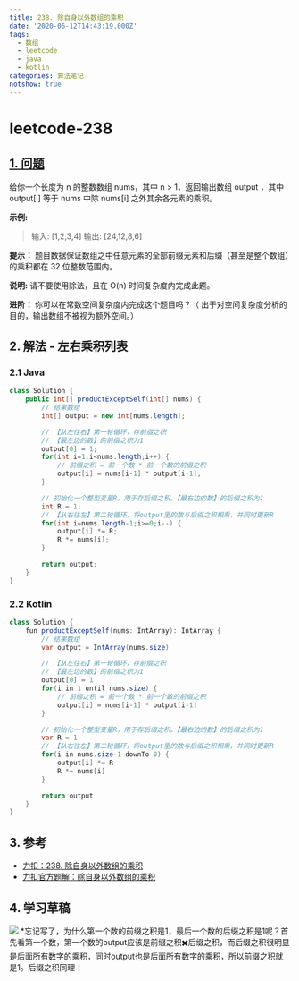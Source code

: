 ```yaml
---
title: 238. 除自身以外数组的乘积
date: '2020-06-12T14:43:19.000Z'
tags:
  - 数组
  - leetcode
  - java
  - kotlin
categories: 算法笔记
notshow: true
---
```


# leetcode-238

## [1. 问题](https://leetcode-cn.com/problems/product-of-array-except-self/)

给你一个长度为 n 的整数数组 nums，其中 n &gt; 1，返回输出数组 output ，其中 output\[i\] 等于 nums 中除 nums\[i\] 之外其余各元素的乘积。

**示例:**

> 输入: \[1,2,3,4\] 输出: \[24,12,8,6\]

**提示：** 题目数据保证数组之中任意元素的全部前缀元素和后缀（甚至是整个数组）的乘积都在 32 位整数范围内。

**说明:** 请不要使用除法，且在 O\(n\) 时间复杂度内完成此题。

**进阶：** 你可以在常数空间复杂度内完成这个题目吗？（ 出于对空间复杂度分析的目的，输出数组不被视为额外空间。） 

## 2. 解法 - 左右乘积列表

### 2.1 Java

```java
class Solution {
    public int[] productExceptSelf(int[] nums) {
        // 结果数组
        int[] output = new int[nums.length];

        // 【从左往右】第一轮循环，存前缀之积
        // 【最左边的数】的前缀之积为1
        output[0] = 1;
        for(int i=1;i<nums.length;i++) {
            // 前缀之积 = 前一个数 * 前一个数的前缀之积
            output[i] = nums[i-1] * output[i-1];
        }

        // 初始化一个整型变量R，用于存后缀之积。【最右边的数】的后缀之积为1
        int R = 1;
        // 【从右往左】第二轮循环，将output里的数与后缀之积相乘，并同时更新R
        for(int i=nums.length-1;i>=0;i--) {
            output[i] *= R;
            R *= nums[i];
        }

        return output;
    }
}
```

### 2.2 Kotlin

```java
class Solution {
    fun productExceptSelf(nums: IntArray): IntArray {
        // 结果数组
        var output = IntArray(nums.size)

        // 【从左往右】第一轮循环，存前缀之积
        // 【最左边的数】的前缀之积为1
        output[0] = 1
        for(i in 1 until nums.size) {
            // 前缀之积 = 前一个数 * 前一个数的前缀之积
            output[i] = nums[i-1] * output[i-1]
        }

        // 初始化一个整型变量R，用于存后缀之积。【最右边的数】的后缀之积为1
        var R = 1
        // 【从右往左】第二轮循环，将output里的数与后缀之积相乘，并同时更新R                
        for(i in nums.size-1 downTo 0) {
            output[i] *= R
            R *= nums[i]
        }

        return output
    }
}
```

## 3. 参考

* [力扣：238. 除自身以外数组的乘积](https://leetcode-cn.com/problems/product-of-array-except-self)
* [力扣官方题解：除自身以外数组的乘积](https://leetcode-cn.com/problems/product-of-array-except-self/solution/chu-zi-shen-yi-wai-shu-zu-de-cheng-ji-by-leetcode-/)

## 4. 学习草稿

![](https://777blog.oss-cn-shanghai.aliyuncs.com/blog%20pic/IMG_4303.JPG) \*忘记写了，为什么第一个数的前缀之积是1，最后一个数的后缀之积是1呢？首先看第一个数，第一个数的output应该是前缀之积✖️后缀之积，而后缀之积很明显是后面所有数字的乘积，同时output也是后面所有数字的乘积，所以前缀之积就是1。后缀之积同理！

